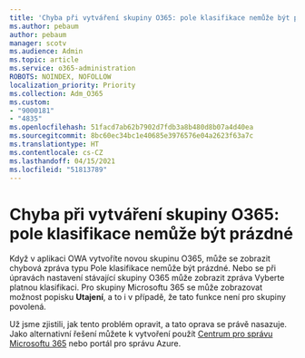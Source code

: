 ```yaml
---
title: 'Chyba při vytváření skupiny O365: pole klasifikace nemůže být prázdné'
ms.author: pebaum
author: pebaum
manager: scotv
ms.audience: Admin
ms.topic: article
ms.service: o365-administration
ROBOTS: NOINDEX, NOFOLLOW
localization_priority: Priority
ms.collection: Adm_O365
ms.custom:
- "9000181"
- "4835"
ms.openlocfilehash: 51facd7ab62b7902d7fdb3a8b480d8b07a4d40ea
ms.sourcegitcommit: 8bc60ec34bc1e40685e3976576e04a2623f63a7c
ms.translationtype: HT
ms.contentlocale: cs-CZ
ms.lasthandoff: 04/15/2021
ms.locfileid: "51813789"
---
```

# <a name="error-creating-o365-groups-the-classification-field-cant-be-empty"></a>Chyba při vytváření skupiny O365: pole klasifikace nemůže být prázdné

Když v aplikaci OWA vytvoříte novou skupinu O365, může se zobrazit chybová zpráva typu Pole klasifikace nemůže být prázdné.  Nebo se při úpravách nastavení stávající skupiny O365 může zobrazit zpráva Vyberte platnou klasifikaci.   Pro skupiny Microsoftu 365 se může zobrazovat možnost popisku **Utajení**, a to i v případě, že tato funkce není pro skupiny povolená.

Už jsme zjistili, jak tento problém opravit, a tato oprava se právě nasazuje.  Jako alternativní řešení můžete k vytvoření použít [Centrum pro správu Microsoftu 365](https://docs.microsoft.com/microsoft-365/admin/create-groups/create-groups?view=o365-worldwide) nebo portál pro správu Azure.
